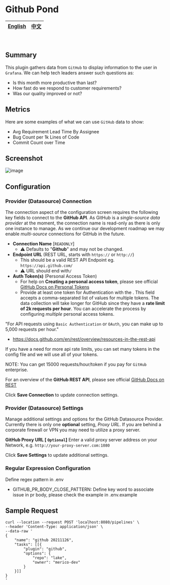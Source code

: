 # Github Pond

<div align="center">

| [English](README.md) | [中文](README-zh-CN.md) |
| --- | --- |

</div>

<br>

## Summary

This plugin gathers data from `GitHub` to display information to the user in `Grafana`. We can help tech leaders answer such questions as:

- Is this month more productive than last?
- How fast do we respond to customer requirements?
- Was our quality improved or not?

## Metrics

Here are some examples of what we can use `GitHub` data to show:
- Avg Requirement Lead Time By Assignee
- Bug Count per 1k Lines of Code
- Commit Count over Time

## Screenshot

![image](https://user-images.githubusercontent.com/27032263/141855099-f218f220-1707-45fa-aced-6742ab4c4286.png)


## Configuration

### Provider (Datasource) Connection
The connection aspect of the configuration screen requires the following key fields to connect to the **GitHub API**. As GitHub is a _single-source data provider_ at the moment, the connection name is read-only as there is only one instance to manage. As we continue our development roadmap we may enable _multi-source_ connections for GitHub in the future.

- **Connection Name** [`READONLY`]
  - ⚠️ Defaults to "**Github**" and may not be changed.
- **Endpoint URL** (REST URL, starts with `https://` or `http://`)
  - This should be a valid REST API Endpoint eg. `https://api.github.com/`
  - ⚠️ URL should end with`/`
- **Auth Token(s)** (Personal Access Token)
  - For help on **Creating a personal access token**, please see official [GitHub Docs on Personal Tokens](https://docs.github.com/en/authentication/keeping-your-account-and-data-secure/creating-a-personal-access-token)
  - Provide at least one token for Authentication with the . This field accepts a comma-separated list of values for multiple tokens. The data collection will take longer for GitHub since they have a **rate limit of 2k requests per hour**. You can accelerate the process by configuring _multiple_ personal access tokens.
    
"For API requests using `Basic Authentication` or `OAuth`, you can make up to 5,000 requests per hour."

- https://docs.github.com/en/rest/overview/resources-in-the-rest-api

If you have a need for more api rate limits, you can set many tokens in the config file and we will use all of your tokens.

NOTE: You can get 15000 requests/hour/token if you pay for `GitHub` enterprise.
    
For an overview of the **GitHub REST API**, please see official [GitHub Docs on REST](https://docs.github.com/en/rest)
    
Click **Save Connection** to update connection settings.
    

### Provider (Datasource) Settings
Manage additional settings and options for the GitHub Datasource Provider. Currently there is only one **optional** setting, *Proxy URL*. If you are behind a corporate firewall or VPN you may need to utilize a proxy server.

**GitHub Proxy URL [ `Optional`]**
Enter a valid proxy server address on your Network, e.g. `http://your-proxy-server.com:1080`

Click **Save Settings** to update additional settings.

### Regular Expression Configuration
Define regex pattern in .env
- GITHUB_PR_BODY_CLOSE_PATTERN: Define key word to associate issue in pr body, please check the example in .env.example

## Sample Request

```
curl --location --request POST 'localhost:8080/pipelines' \
--header 'Content-Type: application/json' \
--data-raw '
{
    "name": "github 20211126",
    "tasks": [[{
        "plugin": "github",
        "options": {
            "repo": "lake",
            "owner": "merico-dev"
        }
    }]]
}
'
```
